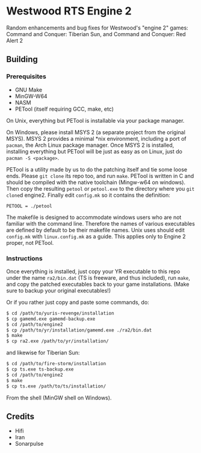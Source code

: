Westwood RTS Engine 2
================================================================================
Random enhancements and bug fixes for Westwood's "engine 2" games: Command and
Conquer: Tiberian Sun, and Command and Conquer: Red Alert 2

Building
--------------------------------------------------------------------------------

### Prerequisites

 - GNU Make
 - MinGW-W64
 - NASM
 - PETool (itself requiring GCC, make, etc)

On Unix, everything but PETool is installable via your package manager.

On Windows, please install MSYS 2 (a separate project from the original MSYS).
MSYS 2 provides a minimal *nix environment, including a port of `pacman`, the
Arch Linux package manager. Once MSYS 2 is installed, installing everything but
PETool will be just as easy as on Linux, just do `pacman -S <package>`.

PETool is a utility made by us to do the patching itself and tie some loose
ends. Please `git clone` its repo too, and run `make`. PETool is written in C
and should be compiled with the native toolchain (Mingw-w64 on windows). Then
copy the resulting `petool` or `petool.exe` to the directory where you `git
clone`d engine2. Finally edit `config.mk` so it contains the definition:

```make
PETOOL = ./petool
```

The makefile is designed to accommodate windows users who are not familiar with
the command line. Therefore the names of various executables are defined by
default to be their makefile names. Unix uses should edit `config.mk` with
`linux.config.mk` as a guide. This applies only to Engine 2 proper, not PETool.

### Instructions

Once everything is installed, just copy your YR executable to this repo under
the name `ra2/bin.dat` (TS is freeware, and thus included), run `make`, and copy
the patched executables back to your game installations. (Make sure to backup
your original executables!)

Or if you rather just copy and paste some commands, do:

```sh
$ cd /path/to/yuris-revenge/installation
$ cp gamemd.exe gamemd-backup.exe
$ cd /path/to/engine2
$ cp /path/to/yr/installation/gamemd.exe ./ra2/bin.dat
$ make
$ cp ra2.exe /path/to/yr/installation/
```
and likewise for Tiberian Sun:

```sh
$ cd /path/to/fire-storm/installation
$ cp ts.exe ts-backup.exe
$ cd /path/to/engine2
$ make
$ cp ts.exe /path/to/ts/installation/
```

From the shell (MinGW shell on Windows).

Credits
--------------------------------------------------------------------------------

 - Hifi
 - Iran
 - Sonarpulse
